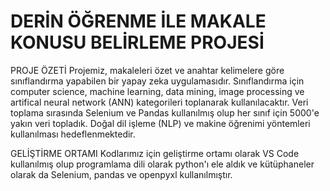 # DERİN ÖĞRENME İLE MAKALE KONUSU BELİRLEME PROJESİ

PROJE ÖZETİ
Projemiz, makaleleri özet ve anahtar kelimelere göre sınıflandırma yapabilen bir yapay zeka uygulamasıdır. Sınıflandırma için computer science, machine learning, data mining, image processing ve artifical neural network (ANN) kategorileri toplanarak kullanılacaktır. Veri toplama sırasında Selenium ve Pandas kullanılmış olup her sınıf için 5000'e yakın veri topladık. Doğal dil işleme (NLP) ve makine öğrenimi yöntemleri kullanılması hedeflenmektedir.

GELİŞTİRME ORTAMI
Kodlarımız için geliştirme ortamı olarak VS Code kullanılmış olup programlama dili olarak python'ı ele aldık ve kütüphaneler olarak da Selenium, pandas ve openpyxl kullanılmıştır.

